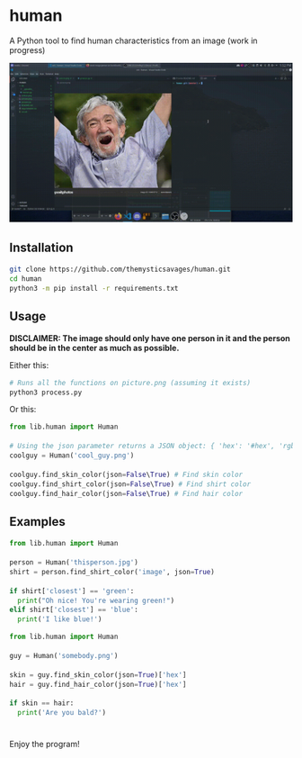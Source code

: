 # human
A Python tool to find human characteristics from an image
(work in progress)

![img](https://raw.githubusercontent.com/ajskateboarder/stuff/main/usinghumanlib.gif)

## Installation
```bash
git clone https://github.com/themysticsavages/human.git
cd human
python3 -m pip install -r requirements.txt
```

## Usage
**DISCLAIMER: The image should only have one person in it and the person should be in the center as much as possible.**

Either this:
```bash
# Runs all the functions on picture.png (assuming it exists)
python3 process.py
```
Or this:
```python
from lib.human import Human

# Using the json parameter returns a JSON object: { 'hex': '#hex', 'rgb': [r,g,b], 'round': 'closest basic color to #hex' }
coolguy = Human('cool_guy.png')

coolguy.find_skin_color(json=False\True) # Find skin color
coolguy.find_shirt_color(json=False\True) # Find shirt color
coolguy.find_hair_color(json=False\True) # Find hair color
```

## Examples
```python
from lib.human import Human

person = Human('thisperson.jpg')
shirt = person.find_shirt_color('image', json=True)

if shirt['closest'] == 'green':
  print("Oh nice! You're wearing green!")
elif shirt['closest'] == 'blue':
  print('I like blue!')
```
```python
from lib.human import Human

guy = Human('somebody.png')

skin = guy.find_skin_color(json=True)['hex']
hair = guy.find_hair_color(json=True)['hex']

if skin == hair:
  print('Are you bald?')
```

#

Enjoy the program!
